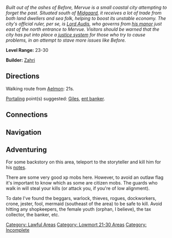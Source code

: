 *Built out of the ashes of Before, Mervue is a small coastal city
attempting to forget the past. Situated south of
[Midgaard](:Category:_Midgaard "wikilink"), it receives a lot of trade
from both land dwellers and sea folk, helping to boost its unstable
economy. The city's official ruler, per se, is [Lord
Audis](Lord_Audis "wikilink"), who governs from [his
manor](:Category:_Lord_Audis'_Villa "wikilink") just east of the north
entrance to Mervue. Visitors should be warned that the city has put into
place a [justice system](:Category:_Lawful_Areas "wikilink") for those
who try to cause problems, in an attempt to stave more issues like
Before.*

**Level Range:** 23-30

**Builder:** [Zahri](User:AlexyAnna "wikilink")

## Directions

Walking route from [Aelmon](Aelmon "wikilink"): 21s.

[Portaling](Portal "wikilink") point(s) suggested:
[Giles](Giles "wikilink"), [ent banker](Banker "wikilink").

## Connections

## Navigation

## Adventuring

For some backstory on this area, teleport to the storyteller and kill
him for his [notes](notes "wikilink").

There are some very good xp mobs here. However, to avoid an outlaw flag
it's important to know which as some are citizen mobs. The guards who
walk in will steal your kills (or attack you, if you're of low
alignment).

To date I've found the beggars, warlock, thieves, rogues, dockworkers,
crone, jester, fool, mermaid (southeast of the area) to be safe to kill.
Avoid hitting any shopkeepers, the female youth (orphan, I believe), the
tax collector, the banker, etc.

[Category: Lawful Areas](Category:_Lawful_Areas "wikilink") [Category:
Lowmort 21-30 Areas](Category:_Lowmort_21-30_Areas "wikilink")
[Category: Incomplete](Category:_Incomplete "wikilink")
